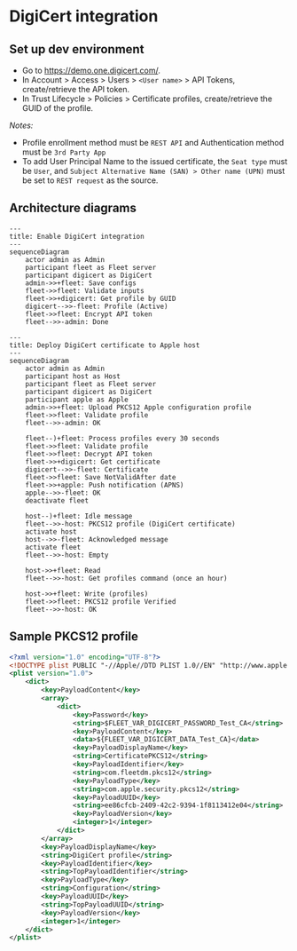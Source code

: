 # DigiCert integration

## Set up dev environment

- Go to https://demo.one.digicert.com/.
- In Account > Access > Users > `<User name>` > API Tokens, create/retrieve the API token.
- In Trust Lifecycle > Policies > Certificate profiles, create/retrieve the GUID of the profile.

_Notes:_
- Profile enrollment method must be `REST API` and Authentication method must be `3rd Party App`
- To add User Principal Name to the issued certificate, the `Seat type` must be `User`, and `Subject Alternative Name (SAN) > Other name (UPN)` must be set to `REST request` as the source.

## Architecture diagrams

```mermaid
---
title: Enable DigiCert integration
---
sequenceDiagram
    actor admin as Admin
    participant fleet as Fleet server
    participant digicert as DigiCert
    admin->>+fleet: Save configs
    fleet->>fleet: Validate inputs
    fleet->>+digicert: Get profile by GUID
    digicert-->>-fleet: Profile (Active)
    fleet->>fleet: Encrypt API token
    fleet-->>-admin: Done
```

```mermaid
---
title: Deploy DigiCert certificate to Apple host
---
sequenceDiagram
    actor admin as Admin
    participant host as Host
    participant fleet as Fleet server
    participant digicert as DigiCert
    participant apple as Apple
    admin->>+fleet: Upload PKCS12 Apple configuration profile
    fleet->>fleet: Validate profile
    fleet-->>-admin: OK

    fleet--)+fleet: Process profiles every 30 seconds
    fleet->>fleet: Validate profile
    fleet->>fleet: Decrypt API token
    fleet->>+digicert: Get certificate
    digicert-->>-fleet: Certificate
    fleet->>fleet: Save NotValidAfter date
    fleet->>+apple: Push notification (APNS)
    apple-->>-fleet: OK
    deactivate fleet

    host--)+fleet: Idle message
    fleet-->>-host: PKCS12 profile (DigiCert certificate)
    activate host
    host-->>-fleet: Acknowledged message
    activate fleet
    fleet-->>-host: Empty

    host->>+fleet: Read
    fleet-->>-host: Get profiles command (once an hour)
    
    host->>+fleet: Write (profiles)
    fleet->>fleet: PKCS12 profile Verified
    fleet-->>-host: OK
```

## Sample PKCS12 profile

```xml
<?xml version="1.0" encoding="UTF-8"?>
<!DOCTYPE plist PUBLIC "-//Apple//DTD PLIST 1.0//EN" "http://www.apple.com/DTDs/PropertyList-1.0.dtd">
<plist version="1.0">
    <dict>
        <key>PayloadContent</key>
        <array>
            <dict>
                <key>Password</key>
                <string>$FLEET_VAR_DIGICERT_PASSWORD_Test_CA</string>
                <key>PayloadContent</key>
                <data>${FLEET_VAR_DIGICERT_DATA_Test_CA}</data>
                <key>PayloadDisplayName</key>
                <string>CertificatePKCS12</string>
                <key>PayloadIdentifier</key>
                <string>com.fleetdm.pkcs12</string>
                <key>PayloadType</key>
                <string>com.apple.security.pkcs12</string>
                <key>PayloadUUID</key>
                <string>ee86cfcb-2409-42c2-9394-1f8113412e04</string>
                <key>PayloadVersion</key>
                <integer>1</integer>
            </dict>
        </array>
        <key>PayloadDisplayName</key>
        <string>DigiCert profile</string>
        <key>PayloadIdentifier</key>
        <string>TopPayloadIdentifier</string>
        <key>PayloadType</key>
        <string>Configuration</string>
        <key>PayloadUUID</key>
        <string>TopPayloadUUID</string>
        <key>PayloadVersion</key>
        <integer>1</integer>
    </dict>
</plist>
```

